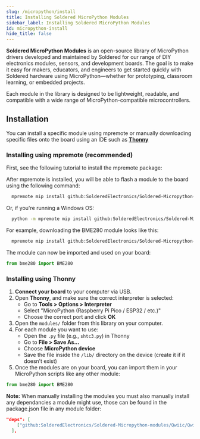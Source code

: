 ```yaml
---
slug: /micropython/install
title: Installing Soldered MicroPython Modules
sidebar_label: Installing Soldered MicroPython Modules
id: micropython-install
hide_title: false
---
```


**Soldered MicroPython Modules** is an open-source library of MicroPython drivers developed and maintained by Soldered for our range of DIY electronics modules, sensors, and development boards. The goal is to make it easy for makers, educators, and engineers to get started quickly with Soldered hardware using MicroPython—whether for prototyping, classroom learning, or embedded projects.

<QuickLink 
  title="Soldered MicroPython Modules Repository" 
  description="All available MicroPython Modules for Soldered products"
  url="https://github.com/SolderedElectronics/Soldered-MicroPython-Modules" 
/>

Each module in the library is designed to be lightweight, readable, and compatible with a wide range of MicroPython-compatible microcontrollers.

## Installation
You can install a specific module using mpremote or manually downloading specific files onto the board using an IDE such as [**Thonny**](https://thonny.org/)

### Installing using mpremote (recommended)
First, see the following tutorial to install the mpremote package:
<QuickLink 
  title="Installing mpremote" 
  description="Official tutorial from MicroPython docs"
  url="https://docs.micropython.org/en/latest/reference/mpremote.html" 
/>

After mpremote is installed, you will be able to flash a module to the board using the following command:

```sh
  mpremote mip install github:SolderedElectronics/Soldered-Micropython-modules/CATEGORY/ENTER-MODULE-HERE
```
Or, if you're running a Windows OS:

```sh
  python -m mpremote mip install github:SolderedElectronics/Soldered-Micropython-modules/CATEGORY/ENTER-MODULE-HERE
```

For example, downloading the BME280 module looks like this:

```sh
  mpremote mip install github:SolderedElectronics/Soldered-Micropython-modules/Sensors/BME280
```

The module can now be imported and used on your board:
```python
from bme280 import BME280
```

### Installing using Thonny

1. **Connect your board** to your computer via USB.
2. Open **Thonny**, and make sure the correct interpreter is selected:
   - Go to **Tools > Options > Interpreter**
   - Select "MicroPython (Raspberry Pi Pico / ESP32 / etc.)"
   - Choose the correct port and click **OK**
3. Open the `modules/` folder from this library on your computer.
4. For each module you want to use:
   - Open the `.py` file (e.g., `shtc3.py`) in Thonny
   - Go to **File > Save As...**
   - Choose **MicroPython device**
   - Save the file inside the `/lib/` directory on the device (create it if it doesn’t exist)
5. Once the modules are on your board, you can import them in your MicroPython scripts like any other module: 
```python
from bme280 import BME280
```
**Note:** When manually installing the modules you must also manually install any dependancies a module might use, those can be found in the package.json file in any module folder:

```json
"deps": [
    ["github:SolderedElectronics/Soldered-Micropython-modules/Qwiic/Qwiic.py", "main"]
  ],
```
